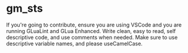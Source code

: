# gm_sts


If you're going to contribute, ensure you are using VSCode and you are running GLuaLint and GLua Enhanced.
Write clean, easy to read, self descriptive code, and use comments when needed.
Make sure to use descriptive variable names, and please useCamelCase.
